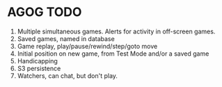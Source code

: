 # AGOG TODO

1. Multiple simultaneous games. Alerts for activity in off-screen games.
1. Saved games, named in database
1. Game replay, play/pause/rewind/step/goto move
1. Initial position on new game, from Test Mode and/or a saved game
1. Handicapping
1. S3 persistence
1. Watchers, can chat, but don't play.
